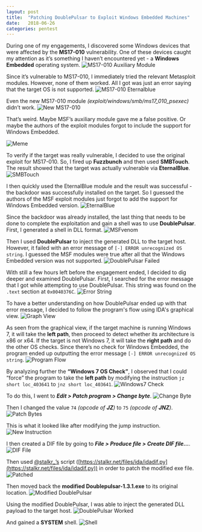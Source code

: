 ```yaml
---
layout: post
title:  "Patching DoublePulsar to Exploit Windows Embedded Machines"
date:   2018-06-26
categories: pentest
---
```


During one of my engagements, I discovered some Windows devices that were affected by the **MS17-010** vulnerability. One of these devices caught my attention as it’s something I haven’t encountered yet - a **Windows Embedded** operating system. 
![MS17-010 Auxiliary Module](/static/img/01/01.png)

Since it’s vulnerable to MS17-010, I immediately tried the relevant Metasploit modules. However, none of them worked. All I got was just an error saying that the target OS is not supported. 
![MS17-010 Eternalblue](/static/img/01/02.png)

Even the new MS17-010 module *(exploit/windows/smb/ms17_010_psexec)* didn’t work. 
![New MS17-010](/static/img/01/03.png)

That’s weird. Maybe MSF’s auxiliary module gave me a false positive. Or maybe the authors of the exploit modules forgot to include the support for Windows Embedded. 

![Meme](/static/img/01/04.png)

To verify if the target was really vulnerable, I decided to use the original exploit for MS17-010. So, I fired up **Fuzzbunch** and then used **SMBTouch**. The result showed that the target was actually vulnerable via **EternalBlue**.
![SMBTouch](/static/img/01/05.png)

I then quickly used the EternalBlue module and the result was successful - the backdoor was successfully installed on the target. So I guessed the authors of the MSF exploit modules just forgot to add the support for Windows Embedded version.
![EternalBlue](/static/img/01/06.png)

Since the backdoor was already installed, the last thing that needs to be done to complete the exploitation and gain a shell was to use **DoublePulsar**. First, I generated a shell in DLL format.
![MSFvenom](/static/img/01/07.png)

Then I used **DoublePulsar** to inject the generated DLL to the target host. However, it failed with an error message of `[-] ERROR unrecognized OS string`. I guessed the MSF modules were true after all that the Windows Embedded version was not supported.
![DoublePulsar Failed](/static/img/01/08.png)

With still a few hours left before the engagement ended, I decided to dig deeper and examined DoublePulsar. First, I searched for the error message that I got while attempting to use DoublePulsar. This string was found on the `.text` section at `0x0040376C`. 
![Error String](/static/img/01/09.png)

To have a better understanding on how DoublePulsar ended up with that error message, I decided to follow the program's flow using IDA's graphical view.
![Graph View](/static/img/01/10.png)

As seen from the graphical view, if the target machine is running Windows 7, it will take the **left path**, then proceed to detect whether its architecture is x86 or x64. If the target is not Windows 7, it will take the **right path** and do the other OS checks. Since there’s no check for Windows Embedded, the program ended up outputting the error message `[-] ERROR unrecognized OS string`.
![Program Flow](/static/img/01/11.png)

By analyzing further the **“Windows 7 OS Check”**, I observed that I could “force” the program to take the **left path** by modifying the instruction `jz short loc_403641` to `jnz short loc_403641`.
![Windows7 Check](/static/img/01/12.png)

To do this, I went to **_Edit > Patch program > Change byte_**.
![Change Byte](/static/img/01/13.png)

Then I changed the value `74` _(opcode of **JZ**)_ to `75` _(opcode of **JNZ**)_.
![Patch Bytes](/static/img/01/14.png)

This is what it looked like after modifying the jump instruction. 
![New Instruction](/static/img/01/15.png)

I then created a DIF file by going to **_File > Produce file > Create DIF file..._**. 
![DIF File](/static/img/01/16.png)

Then used  [@stalkr_’s](https://twitter.com/stalkr_) script ([https://stalkr.net/files/ida/idadif.py](https://stalkr.net/files/ida/idadif.py)) in order to patch the modified exe file.
![Patched](/static/img/01/17.png)

Then moved back the **modified Doublepulsar-1.3.1.exe** to its original location.
![Modified DoublePulsar](/static/img/01/18.png)

Using the modified DoublePulsar, I was able to inject the generated DLL payload to the target host.
![DoublePulsar Worked](/static/img/01/19.png)

And gained a **SYSTEM** shell.
![Shell](/static/img/01/20.png)
